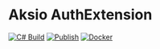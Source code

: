 # Aksio AuthExtension

[![C# Build](https://github.com/aksio-insurtech/authextension/actions/workflows/dotnet-build.yml/badge.svg)](https://github.com/aksio-insurtech/authextension/actions/workflows/dotnet-build.yml)
[![Publish](https://github.com/aksio-insurtech/authextension/actions/workflows/publish.yml/badge.svg)](https://github.com/aksio-insurtech/authextension/actions/workflows/publish.yml)
[![Docker](https://img.shields.io/docker/v/aksioinsurtech/authextension?label=AuthExtension%20Kernel&logo=docker&sort=semver)](https://hub.docker.com/r/aksioinsurtech/authextension)
